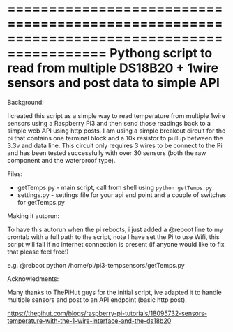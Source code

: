 ==========================================================================================
Pythong script to read from multiple DS18B20 + 1wire sensors and post data to simple API
==========================================================================================

Background:

I created this script as a simple way to read temperature from multiple 1wire sensors using a Raspberry Pi3 and then send those readings back to a simple web API using http posts. I am using a simple breakout circuit for the pi that contains one terminal block and a 10k resistor to pullup between the 3.3v and data line. This circuit only requires 3 wires to be connect to the Pi and has been tested successfully with over 30 sensors (both the raw component and the waterproof type).

Files:

- getTemps.py - main script, call from shell using `python getTemps.py`
- settings.py - settings file for your api end point and a couple of switches for getTemps.py

Making it autorun:

To have this autorun when the pi reboots, i just added a @reboot line to my crontab with a full path to the script, note I have set the Pi to use Wifi, this script will fail if no internet connection is present (if anyone would like to fix that please feel free!)

e.g.
@reboot python /home/pi/pi3-tempsensors/getTemps.py

Acknowledments:

Many thanks to ThePiHut guys for the initial script, ive adapted it to handle multiple sensors and post to an API endpoint (basic http post).

https://thepihut.com/blogs/raspberry-pi-tutorials/18095732-sensors-temperature-with-the-1-wire-interface-and-the-ds18b20
